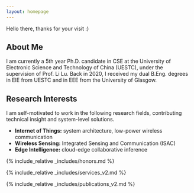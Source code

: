 ```yaml
---
layout: homepage
---
```

Hello there, thanks for your visit :)

## About Me

I am currently a 5th year Ph.D. candidate in CSE at the University of Electronic Science and Technology of China (UESTC), under the supervision of Prof. Li Lu. Back in 2020, I received my dual B.Eng. degrees in EIE from UESTC and in EEE from the University of Glasgow.



<!--I am currently a 5th year Ph.D. candidate in the Department of Computer Science and Engineering (CSE) at the University of Electronic Science and Technology of China (UESTC), under the supervision of Prof. Li Lu. Back in 2020, I received my dual B.Eng. degrees in Electronic and Information Engineering (EIE) from UESTC and in Electronic and Electrical Engineering (EEE) from the University of Glasgow (UofG).-->

## Research Interests

I am self-motivated to work in the following research fields, contributing technical insight and system-level solutions.
- **Internet of Things:** system architecture, low-power wireless communication
- **Wireless Sensing:** Integrated Sensing and Communication (ISAC)
- **Edge Intelligence:** cloud-edge collaborative inference

<!-- ## News -->

<!-- - **[05 Dec. 2024]** The slides of Sisyphus is attached below. - check it out :) -->
<!-- - **[08 Nov. 2024]** The slides of RFBus is attached below. - check it out :) -->
<!-- - **[18 Oct. 2024]** Hello world! - this page is online :) -->

{% include_relative _includes/honors.md %}

{% include_relative _includes/services_v2.md %}

{% include_relative _includes/publications_v2.md %}

<center>
<script type="text/javascript" id="clstr_globe" src="//clustrmaps.com/globe.js?cl=ffffff&w=200&t=n&d=FmQ5kiXswnP_YZuArH8qTTl_AO9bWgSjP0wmUzPx9ys"></script>
</center>
